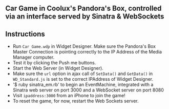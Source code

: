 Car Game in Coolux's Pandora's Box, controlled via an interface served by Sinatra & WebSockets
----------------------------------------------------------------------------------------------

## Instructions

- Run `Car Game.wdp` in Widget Designer. Make sure the Pandora's Box Master Connection
is pointing correctly to the IP Address of the Media Manager computer.
- Test it by clicking the Push me buttons.
- Start the Web Server (in Widget Designer).
- Make sure the `url` option in ajax call of `SetData()` and `GetData()` in `WD_Standard.js` is set to the correct IPAddress of Widget Designer. 
- '$ ruby sinatra_em.rb' to begin an EventMachine, integrated with a Sinatra web server 
on port 3000 and a WebSocket server on port 8080
- Visit `ipaddress:3000` from an iPhone to join the game!
- To reset the game, for now, restart the Web Sockets server.



